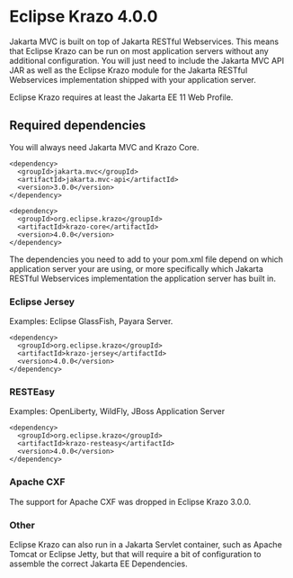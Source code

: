 # Eclipse Krazo 4.0.0

Jakarta MVC is built on top of Jakarta RESTful Webservices. 
This means that Eclipse Krazo can be run on most application servers without any additional configuration. 
You will just need to include the Jakarta MVC API JAR as well as the Eclipse Krazo module for the Jakarta RESTful Webservices implementation shipped with your application server.

Eclipse Krazo requires at least the Jakarta EE 11 Web Profile.

## Required dependencies

You will always need Jakarta MVC and Krazo Core.

```
<dependency>
  <groupId>jakarta.mvc</groupId>
  <artifactId>jakarta.mvc-api</artifactId>
  <version>3.0.0</version>
</dependency>

<dependency>
  <groupId>org.eclipse.krazo</groupId>
  <artifactId>krazo-core</artifactId>
  <version>4.0.0</version>
</dependency>
```

The dependencies you need to add to your pom.xml file depend on which application server your are using, or more
specifically which Jakarta RESTful Webservices implementation the application server has built in.

### Eclipse Jersey

Examples: Eclipse GlassFish, Payara Server.

```
<dependency>
  <groupId>org.eclipse.krazo</groupId>
  <artifactId>krazo-jersey</artifactId>
  <version>4.0.0</version>
</dependency>
```

### RESTEasy

Examples: OpenLiberty, WildFly, JBoss Application Server

```
<dependency>
  <groupId>org.eclipse.krazo</groupId>
  <artifactId>krazo-resteasy</artifactId>
  <version>4.0.0</version>
</dependency>
```

### Apache CXF

The support for Apache CXF was dropped in Eclipse Krazo 3.0.0.

### Other

Eclipse Krazo can also run in a Jakarta Servlet container, such as Apache Tomcat or Eclipse Jetty, but that will require a bit of configuration to assemble the correct Jakarta EE Dependencies.
